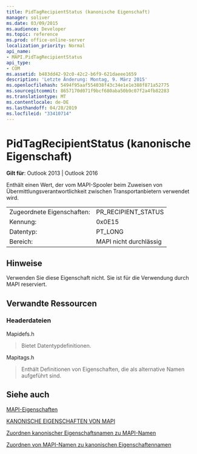 ```yaml
---
title: PidTagRecipientStatus (kanonische Eigenschaft)
manager: soliver
ms.date: 03/09/2015
ms.audience: Developer
ms.topic: reference
ms.prod: office-online-server
localization_priority: Normal
api_name:
- MAPI.PidTagRecipientStatus
api_type:
- COM
ms.assetid: b483dd42-92c0-42c2-b6f9-621daeee1659
description: 'Letzte Änderung: Montag, 9. März 2015'
ms.openlocfilehash: 5494f95aaf554038f43c34e1e1e388f871a52775
ms.sourcegitcommit: 8657170d071f9bcf680aba50b9c07f2a4fb82283
ms.translationtype: MT
ms.contentlocale: de-DE
ms.lasthandoff: 04/28/2019
ms.locfileid: "33410714"
---
```

# <a name="pidtagrecipientstatus-canonical-property"></a>PidTagRecipientStatus (kanonische Eigenschaft)

  
  
**Gilt für**: Outlook 2013 | Outlook 2016 
  
Enthält einen Wert, der vom MAPI-Spooler beim Zuweisen von Übermittlungsverantwortlichkeit zwischen Transportanbietern verwendet wird.
  
|||
|:-----|:-----|
|Zugeordnete Eigenschaften:  <br/> |PR_RECIPIENT_STATUS  <br/> |
|Kennung:  <br/> |0x0E15  <br/> |
|Datentyp:  <br/> |PT_LONG  <br/> |
|Bereich:  <br/> |MAPI nicht durchlässig  <br/> |
   
## <a name="remarks"></a>Hinweise

Verwenden Sie diese Eigenschaft nicht. Sie ist für die Verwendung durch MAPI reserviert.
  
## <a name="related-resources"></a>Verwandte Ressourcen

### <a name="header-files"></a>Headerdateien

Mapidefs.h
  
> Bietet Datentypdefinitionen.
    
Mapitags.h
  
> Enthält Definitionen von Eigenschaften, die als alternative Namen aufgeführt sind.
    
## <a name="see-also"></a>Siehe auch



[MAPI-Eigenschaften](mapi-properties.md)
  
[KANONISCHE EIGENSCHAFTEN VON MAPI](mapi-canonical-properties.md)
  
[Zuordnen kanonischer Eigenschaftsnamen zu MAPI-Namen](mapping-canonical-property-names-to-mapi-names.md)
  
[Zuordnen von MAPI-Namen zu kanonischen Eigenschaftennamen](mapping-mapi-names-to-canonical-property-names.md)

